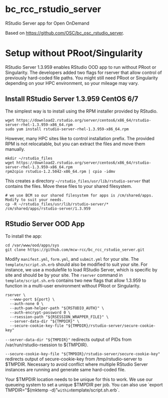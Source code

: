 # bc_rcc_rstudio_server
RStudio Server app for Open OnDemand

Based on https://github.com/OSC/bc_osc_rstudio_server.

# Setup without PRoot/Singularity
RStudio Server 1.3.959 enables RStudio OOD app to run without PRoot or Singularity. The developers added two flags for rserver that allow control of previously hard-coded file paths. You might still need PRoot or Singularity depending on your HPC environment, so your mileage may vary.

## Install RStudio Server 1.3.959 CentOS 6/7
The simplest way is to install using the RPM installer provided by RStudio.
```
wget https://download2.rstudio.org/server/centos6/x86_64/rstudio-server-rhel-1.3.959-x86_64.rpm
sudo yum install rstudio-server-rhel-1.3.959-x86_64.rpm
```
However, many HPC sites like to control installation prefix. The provided RPM is not relocatable, but you can extract the files and move them manually.
```
mkdir ~/rstudio_files
wget https://download2.rstudio.org/server/centos6/x86_64/rstudio-server-rhel-1.3.959-x86_64.rpm
rpm2cpio rstudio-1.2.5042-x86_64.rpm | cpio -idmv
```
This creates a directory `~/rstudio_files/usr/lib/rstudio-server` that contains the files. Move these files to your shared filesystem.
```
# we use BCM so our shared filesystem for apps is /cm/shared/apps. Modify to suit your needs.
cp -R ~/rstudio_files/usr/lib/rstudio-server/* /cm/shared/apps/rstudio-server/1.3.959
```

## RStudio Server OOD App
To install the app:
```
cd /var/www/ood/apps/sys 
git clone https://github.com/mcw-rcc/bc_rcc_rstudio_server.git
```
Modify `manifest.yml`, `form.yml`, and `submit.yml` for your site. The `template/script.sh.erb` should also be modified to suit your site. For instance, we use a modulefile to load RStudio Server, which is specific by site and should be by your site. The `rserver` command in `template/script.sh.erb` contains two new flags that allow 1.3.959 to function in a multi-user environment without PRoot or Singularity.
```
rserver \
  --www-port ${port} \
  --auth-none 0 \
  --auth-pam-helper-path "${RSTUDIO_AUTH}" \
  --auth-encrypt-password 0 \
  --rsession-path "${RSESSION_WRAPPER_FILE}" \
  --server-data-dir "${TMPDIR}" \ 
  --secure-cookie-key-file "${TMPDIR}/rstudio-server/secure-cookie-key"
```
`--server-data-dir "${TMPDIR}"` redirects output of PIDs from /var/run/rstudio-rsession to ${TMPDIR}.

`--secure-cookie-key-file "${TMPDIR}/rstudio-server/secure-cookie-key"` redirects output of secure-cookie-key from /tmp/rstudio-server to $TMPDIR. Necessary to avoid conflict where multiple RStudio Server instances are running and generate same hard-coded file.

Your $TMPDIR location needs to be unique for this to work. We use our queueing system to set a unique $TMPDIR per job. You can also use `export TMPDIR="$(mktemp -d)"` within `template/script.sh.erb`.
